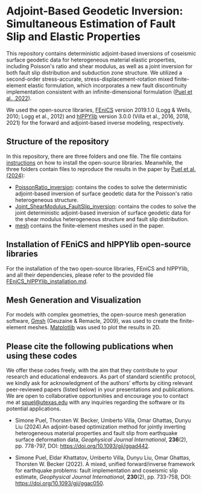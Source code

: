 # Adjoint-Based Geodetic Inversion: Simultaneous Estimation of Fault Slip and Elastic Properties


This repository contains deterministic adjoint-based inversions of coseismic surface geodetic data for heterogeneous material elastic properties, including Poisson's ratio and shear modulus, as well as a joint inversion for both fault slip distribution and subduction zone structure. We utilized a second-order stress-accurate, stress-displacement-rotation mixed finite-element elastic formulation, which incorporates a new fault discontinuity implementation consistent with an infinite-dimensional formulation ([Puel et al., 2022](https://doi.org/10.1093/gji/ggac050)).

We used the open-source libraries, [FEniCS](https://fenicsproject.org) version 2019.1.0 (Logg \& Wells, 2010; Logg et al., 2012) and [hIPPYlib](https://hippylib.github.io) version 3.0.0 (Villa et al., 2016, 2018, 2021) for the forward and adjoint-based inverse modeling, respectively.


## Structure of the repository

In this repository, there are three folders and one file. The file contains [instructions](https://github.com/SimonePuel/PoissonRatio-Joint-Inversions/blob/main/FEniCS-hIPPYlib_installation.md) on how to install the open-source libraries. Meanwhile, the three folders contain files to reproduce the results in the paper by [Puel et al. (2024)](https://doi.org/10.1093/gji/ggad442):

- [PoissonRatio_inversion](https://github.com/SimonePuel/PoissonRatio-Joint-Inversions/tree/main/PoissonRatio_inversion): contains the codes to solve the deterministic adjoint-based inversion of surface geodetic data for the Poisson's ratio heterogeneous structure.
- [Joint_ShearModulus_FaultSlip_inversion](https://github.com/SimonePuel/PoissonRatio-Joint-Inversions/tree/main/Joint_ShearModulus_FaultSlip_inversion): contains the codes to solve the joint deterministic adjoint-based inversion of surface geodetic data for the shear modulus heterogeneous structure and fault slip distribution.
- [mesh](https://github.com/SimonePuel/PoissonRatio-Joint-Inversions/tree/main/mesh) contains the finite-element meshes used in the paper.


## Installation of FEniCS and hIPPYlib open-source libraries

For the installation of the two open-source libraries, FEniCS and hIPPYlib, and all their dependencies, please refer to the provided file [FEniCS_hIPPYlib_installation.md](https://github.com/SimonePuel/PoissonRatio-Joint-Inversions/blob/main/FEniCS-hIPPYlib_installation.md).


## Mesh Generation and Visualization

For models with complex geometries, the open-source mesh generation software, [Gmsh](https://www.gmsh.info/) (Geuzaine \& Remacle, 2009), was used to create the finite-element meshes. [Matplotlib](https://matplotlib.org) was used to plot the results in 2D.


## Please cite the following publications when using these codes 

We offer these codes freely, with the aim that they contribute to your research and educational endeavors. As part of standard scientific protocol, we kindly ask for acknowledgment of the authors' efforts by citing relevant peer-reviewed papers (listed below) in your presentations and publications. We are open to collaborative opportunities and encourage you to contact me at spuel@utexas.edu with any inquiries regarding the software or its potential applications.

- Simone Puel, Thorsten W. Becker, Umberto Villa, Omar Ghattas, Dunyu Liu (2024).An adjoint-based optimization method for jointly inverting heterogeneous material properties and fault slip from earthquake surface deformation data, _Geophysical Journal International_, **236**(2), pp. 778-797, DOI: https://doi.org/10.1093/gji/ggad442.

- Simone Puel, Eldar Khattatov, Umberto Villa, Dunyu Liu, Omar Ghattas, Thorsten W. Becker (2022). A mixed, unified forward/inverse framework for earthquake problems: fault implementation and coseismic slip estimate, _Geophysical Journal International_, **230**(2), pp. 733-758, DOI: https://doi.org/10.1093/gji/ggac050.

